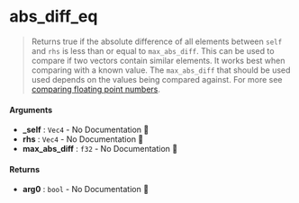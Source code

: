 # abs\_diff\_eq

>  Returns true if the absolute difference of all elements between `self` and `rhs` is
>  less than or equal to `max_abs_diff`.
>  This can be used to compare if two vectors contain similar elements. It works best when
>  comparing with a known value. The `max_abs_diff` that should be used used depends on
>  the values being compared against.
>  For more see
>  [comparing floating point numbers](https://randomascii.wordpress.com/2012/02/25/comparing-floating-point-numbers-2012-edition/).

#### Arguments

- **\_self** : `Vec4` \- No Documentation 🚧
- **rhs** : `Vec4` \- No Documentation 🚧
- **max\_abs\_diff** : `f32` \- No Documentation 🚧

#### Returns

- **arg0** : `bool` \- No Documentation 🚧
